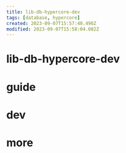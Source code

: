 ```yaml
---
title: lib-db-hypercore-dev
tags: [database, hypercore]
created: 2023-09-07T15:57:40.496Z
modified: 2023-09-07T15:58:04.082Z
---
```


# lib-db-hypercore-dev

# guide

# dev

# more
